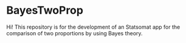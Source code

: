 # BayesTwoProp
Hi! This repository is for the development of an Statsomat app for the comparison of two proportions by using Bayes theory.

